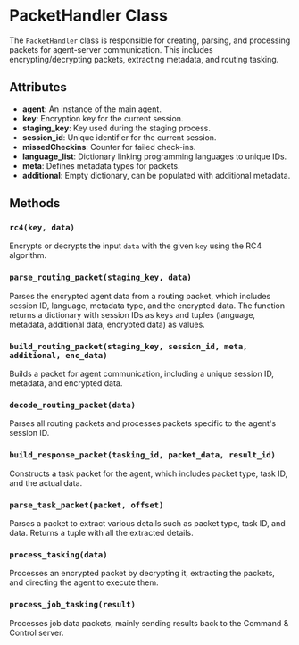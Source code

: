 # PacketHandler Class

The `PacketHandler` class is responsible for creating, parsing, and processing packets for agent-server communication. This includes encrypting/decrypting packets, extracting metadata, and routing tasking.

## Attributes

- **agent**: An instance of the main agent.
- **key**: Encryption key for the current session.
- **staging_key**: Key used during the staging process.
- **session_id**: Unique identifier for the current session.
- **missedCheckins**: Counter for failed check-ins.
- **language_list**: Dictionary linking programming languages to unique IDs.
- **meta**: Defines metadata types for packets.
- **additional**: Empty dictionary, can be populated with additional metadata.

## Methods

### `rc4(key, data)`

Encrypts or decrypts the input `data` with the given `key` using the RC4 algorithm.

### `parse_routing_packet(staging_key, data)`

Parses the encrypted agent data from a routing packet, which includes session ID, language, metadata type, and the encrypted data. The function returns a dictionary with session IDs as keys and tuples (language, metadata, additional data, encrypted data) as values.

### `build_routing_packet(staging_key, session_id, meta, additional, enc_data)`

Builds a packet for agent communication, including a unique session ID, metadata, and encrypted data.

### `decode_routing_packet(data)`

Parses all routing packets and processes packets specific to the agent's session ID.

### `build_response_packet(tasking_id, packet_data, result_id)`

Constructs a task packet for the agent, which includes packet type, task ID, and the actual data.

### `parse_task_packet(packet, offset)`

Parses a packet to extract various details such as packet type, task ID, and data. Returns a tuple with all the extracted details.

### `process_tasking(data)`

Processes an encrypted packet by decrypting it, extracting the packets, and directing the agent to execute them.

### `process_job_tasking(result)`

Processes job data packets, mainly sending results back to the Command & Control server.
